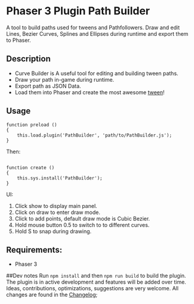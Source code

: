 # Phaser 3 Plugin Path Builder

A tool to build paths used for tweens and Pathfollowers. Draw and edit Lines, Bezier Curves, Splines and Ellipses during runtime and export them to Phaser.

## Description

* Curve Builder is A useful tool for editing and building tween paths. 
* Draw your path in-game during runtime.
* Export path as JSON Data.
* Load them into Phaser and create the most awesome [tween]()!

## Usage

```
function preload ()
{
    this.load.plugin('PathBuilder', 'path/to/PathBuilder.js');
}
```
Then: 
```

function create ()
{
    this.sys.install('PathBuilder');
}
```

UI:

1. Click show to display main panel.
2. Click on draw to enter draw mode. 
3. Click to add points, default draw mode is Cubic Bezier.
4. Hold mouse button 0.5 to switch to to different curves. 
5. Hold S to snap during drawing.


## Requirements:

* Phaser 3

##Dev notes
Run `npm install` and then `npm run build` to build the plugin.
The plugin is in active development and features will be added over time. Ideas, contributions, optimizations, suggestions are very welcome. All changes are found in the [Changelog]();

